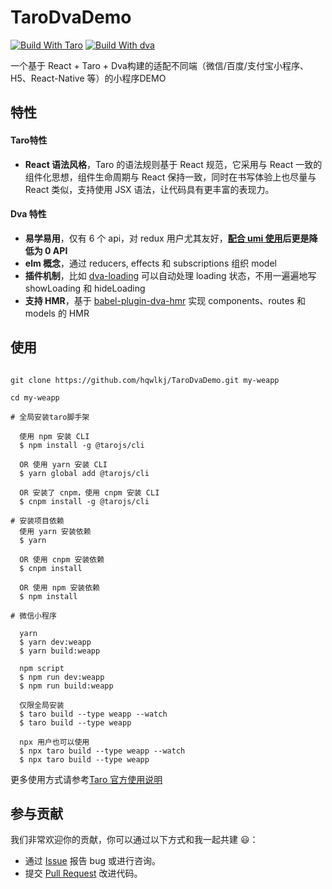 # TaroDvaDemo
[![Build With Taro](https://img.shields.io/badge/build%20with-Taro-028fe4.svg?style=flat-square)](https://github.com/NervJS/taro/)
[![Build With dva](https://img.shields.io/badge/build%20with-dva-028fe4.svg?style=flat-square)](https://dvajs.com/)

一个基于 React + Taro + Dva构建的适配不同端（微信/百度/支付宝小程序、H5、React-Native 等）的小程序DEMO


## 特性

#### Taro特性

* **React 语法风格**，Taro 的语法规则基于 React 规范，它采用与 React 一致的组件化思想，组件生命周期与 React 保持一致，同时在书写体验上也尽量与 React 类似，支持使用 JSX 语法，让代码具有更丰富的表现力。

#### Dva 特性
* **易学易用**，仅有 6 个 api，对 redux 用户尤其友好，**[配合 umi 使用](https://umijs.org/guide/with-dva.html)后更是降低为 0 API**
* **elm 概念**，通过 reducers, effects 和 subscriptions 组织 model
* **插件机制**，比如 [dva-loading](https://github.com/dvajs/dva/tree/master/packages/dva-loading) 可以自动处理 loading 状态，不用一遍遍地写 showLoading 和 hideLoading
* **支持 HMR**，基于 [babel-plugin-dva-hmr](https://github.com/dvajs/babel-plugin-dva-hmr) 实现 components、routes 和 models 的 HMR


## 使用

```

git clone https://github.com/hqwlkj/TaroDvaDemo.git my-weapp

cd my-weapp

# 全局安装taro脚手架
  
  使用 npm 安装 CLI
  $ npm install -g @tarojs/cli
  
  OR 使用 yarn 安装 CLI
  $ yarn global add @tarojs/cli
  
  OR 安装了 cnpm，使用 cnpm 安装 CLI
  $ cnpm install -g @tarojs/cli

# 安装项目依赖
  使用 yarn 安装依赖
  $ yarn
  
  OR 使用 cnpm 安装依赖
  $ cnpm install
  
  OR 使用 npm 安装依赖
  $ npm install

# 微信小程序
  
  yarn
  $ yarn dev:weapp
  $ yarn build:weapp
  
  npm script
  $ npm run dev:weapp
  $ npm run build:weapp
  
  仅限全局安装
  $ taro build --type weapp --watch
  $ taro build --type weapp
  
  npx 用户也可以使用
  $ npx taro build --type weapp --watch
  $ npx taro build --type weapp

```
更多使用方式请参考[Taro 官方使用说明](http://taro-docs.jd.com/taro/docs/GETTING-STARTED.html)

## 参与贡献

我们非常欢迎你的贡献，你可以通过以下方式和我一起共建 :smiley:：

- 通过 [Issue](https://github.com/hqwlkj/TaroDvaDemo/issues) 报告 bug 或进行咨询。
- 提交 [Pull Request](https://github.com/hqwlkj/TaroDvaDemo/pulls) 改进代码。
